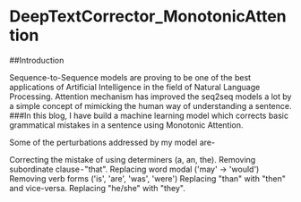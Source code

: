 # DeepTextCorrector_MonotonicAttention

##Introduction  

Sequence-to-Sequence models are proving to be one of the best applications of Artificial Intelligence in the field of Natural Language Processing. Attention mechanism has improved the seq2seq models a lot by a simple concept of mimicking the human way of understanding a sentence.  
###In this blog, I have build a machine learning model which corrects basic grammatical mistakes in a sentence using Monotonic Attention.  


Some of the perturbations addressed by my model are-  

Correcting the mistake of using determiners (a, an, the).
Removing subordinate clause - "that".
Replacing word modal ('may' → 'would')
Removing verb forms ('is', 'are', 'was', 'were')
Replacing "than" with "then" and vice-versa.
Replacing "he/she" with "they".
